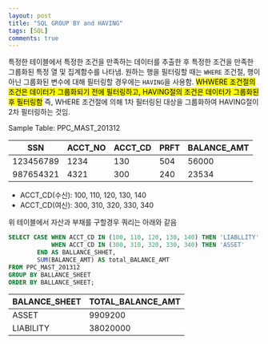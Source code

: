 ```yaml
---
layout: post
title: "SQL GROUP BY and HAVING"
tags: [SQL]
comments: true
---
```


특정한 테이블에서 특정한 조건을 만족하는 데이터를 추출한 후 특정한 조건을 만족한 그룹화된 특정 열 및 집계함수를 나타냄. 원하는 행을 필터링할 때는 `WHERE` 조건절, 행이 아닌 그룹화된 변수에 대해 필터링할 경우에는 `HAVING`을 사용함. <mark>WHWERE 조건절의 조건은 데이터가 그룹화되기 전에 필터링하고, HAVING절의 조건은 데이터가 그룹화된 후 필터링함</mark> 즉, WHERE 조건절에 의해 1차 필터링된 대상을 그룹화하여 HAVING절이 2차 필터링하는 것임.

Sample Table: PPC_MAST_201312

| SSN       | ACCT_NO | ACCT_CD | PRFT | BALANCE_AMT |
|-----------|---------|---------|------|-------------|
| 123456789 | 1234    | 130     | 504  | 56000       |
| 987654321 | 4321    | 300     | 240  | 23534       |

- ACCT_CD(수신): 100, 110, 120, 130, 140
- ACCT_CD(여신): 300, 310, 320, 330, 340

위 테이블에서 자산과 부채를 구할경우 쿼리는 아래와 같음 

```sql
SELECT CASE WHEN ACCT_CD IN (100, 110, 120, 130, 140) THEN 'LIABLLITY'
            WHEN ACCT_CD IN (300, 310, 320, 330, 340) THEN 'ASSET'
        END AS BALLANCE_SHHET,
        SUM(BALANCE_AMT) AS total_BALANCE_AMT
FROM PPC_MAST_201312
GROUP BY BALLANCE_SHEET
ORDER BY BALLANCE_SHEET;
```

| BALANCE_SHEET | TOTAL_BALANCE_AMT |
|---------------|-------------------|
| ASSET         | 9909200           |
| LIABILITY     | 38020000          |
